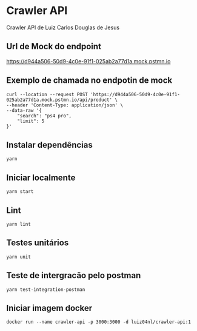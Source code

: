 # Crawler API

Crawler API de Luiz Carlos Douglas de Jesus

## Url de Mock do endpoint

https://d944a506-50d9-4c0e-91f1-025ab2a77d1a.mock.pstmn.io

## Exemplo de chamada no endpotin de mock

```
curl --location --request POST 'https://d944a506-50d9-4c0e-91f1-025ab2a77d1a.mock.pstmn.io/api/product' \
--header 'Content-Type: application/json' \
--data-raw '{
	"search": "ps4 pro",
	"limit": 5
}'
```

## Instalar dependências

```
yarn
```

## Iniciar localmente

```
yarn start
```

## Lint

```
yarn lint
```

## Testes unitários

```
yarn unit
```

## Teste de intergracão pelo postman

```
yarn test-integration-postman
```

## Iniciar imagem docker

```
docker run --name crawler-api -p 3000:3000 -d luiz04nl/crawler-api:1
```
